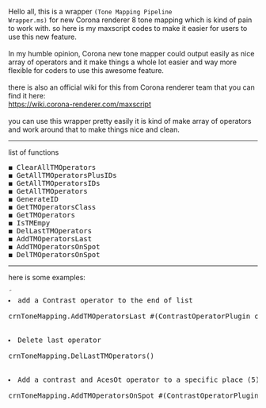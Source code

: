 Hello all,
this is a wrapper <code>(Tone Mapping Pipeline Wrapper.ms)</code> for new Corona renderer 8 tone mapping which is kind of pain to work with. so here is my maxscript codes to make it easier for users to use this new feature.
<br><br>
In my humble opinion, Corona new tone mapper could output easily as nice array of operators and it make things a whole lot easier and way more flexible for coders to use this awesome feature.
<br><br>
there is also an official wiki for this from Corona renderer team that you can find it here:
<br> https://wiki.corona-renderer.com/maxscript
<br><br>
you can use this wrapper pretty easily it is kind of make array of operators and work around that to make things nice and clean.
<hr>
list of functions
<br>
<pre>
◼ ClearAllTMOperators
◼ GetAllTMOperatorsPlusIDs
◼ GetAllTMOperatorsIDs
◼ GetAllTMOperators
◼ GenerateID
◼ GetTMOperatorsClass
◼ GetTMOperators
◼ IsTMEmpy
◼ DelLastTMOperators
◼ AddTMOperatorsLast
◼ AddTMOperatorsOnSpot
◼ DelTMOperatorsOnSpot
</pre>
<hr>
here is some examples:
<br>
<pre>
َ<li>add a Contrast operator to the end of list</li>
crnToneMapping.AddTMOperatorsLast #(ContrastOperatorPlugin colorMappingOperator_contrast:2.00)
<br>
<li>Delete last operator</li>
crnToneMapping.DelLastTMOperators()
<br>
<li>Add a contrast and AcesOt operator to a specific place (5) on the list and also change their parameters</li>
crnToneMapping.AddTMOperatorsOnSpot #(ContrastOperatorPlugin colorMappingOperator_contrast:0.6, AcesOtOperatorPlugin colorMappingOperator_opacity:0.4) id:5
</pre>
